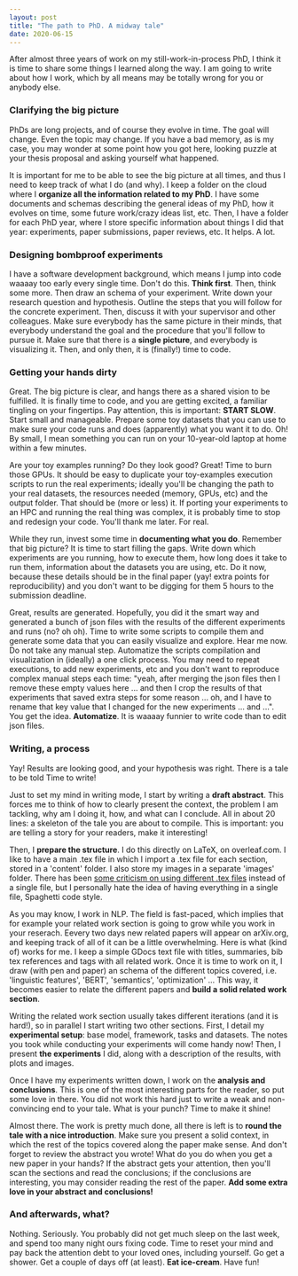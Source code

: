 ```yaml
---
layout: post
title: "The path to PhD. A midway tale"
date: 2020-06-15
---
```


After almost three years of work on my still-work-in-process PhD, I think it is time to share some things I learned along the way. I am going to write about how I work, which by all means may be totally wrong for you or anybody else. 


### Clarifying the big picture

PhDs are long projects, and of course they evolve in time. The goal will change. Even the topic may change. If you have a bad memory, as is my case, you may wonder at some point how you got here, looking puzzle at your thesis proposal and asking yourself what happened. 
 
It is important for me to be able to see the big picture at all times, and thus I need to keep track of what I do (and why). I keep a folder on the cloud where I **organize all the information related to my PhD**. I have some documents and schemas describing the general ideas of my PhD, how it evolves on time, some future work/crazy ideas list, etc. Then, I have a folder for each PhD year, where I store specific information about things I did that year: experiments, paper submissions, paper reviews, etc. It helps. A lot.

### Designing bombproof experiments

I have a software development background, which means I jump into code waaaay too early every single time. Don't do this. **Think first**. Then, think some more. Then draw an schema of your experiment. Write down your research question and hypothesis. Outline the steps that you will follow for the concrete experiment. Then, discuss it with your supervisor and other colleagues. Make sure everybody has the same picture in their minds, that everybody understand the goal and the procedure that you'll follow to pursue it. Make sure that there is a **single picture**, and everybody is visualizing it. Then, and only then, it is (finally!) time to code.  

### Getting your hands dirty

Great. The big picture is clear, and hangs there as a shared vision to be fulfilled. It is finally time to code, and you are getting excited, a familiar tingling on your fingertips. Pay attention, this is important: **START SLOW**. Start small and manageable. Prepare some toy datasets that you can use to make sure your code runs and does (apparently) what you want it to do. Oh! By small, I mean something you can run on your 10-year-old laptop at home within a few minutes. 

Are your toy examples running? Do they look good? Great! Time to burn those GPUs. It should be easy to duplicate your toy-examples execution scripts to run the real experiments; ideally you'll be changing the path to your real datasets, the resources needed (memory, GPUs, etc) and the output folder. That should be (more or less) it. If porting your experiments to an HPC and running the real thing was complex, it is probably time to stop and redesign your code. You'll thank me later. For real.

While they run, invest some time in **documenting what you do**. Remember that big picture? It is time to start filling the gaps. Write down which experiments are you running, how to execute them, how long does it take to run them, information about the datasets you are using, etc. Do it now, because these details should be in the final paper (yay! extra points for reproducibility) and you don't want to be digging for them 5 hours to the submission deadline.

Great, results are generated. Hopefully, you did it the smart way and generated a bunch of json files with the results of the different experiments and runs (no? oh oh). Time to write some scripts to compile them and generate some data that you can easily visualize and explore. Hear me now. Do not take any manual step. Automatize the scripts compilation and visualization in (ideally) a one click process. You may need to repeat executions, to add new experiments, etc and you don't want to reproduce complex manual steps each time: "yeah, after merging the json files then I remove these empty values here ... and then I crop the results of that experiments that saved extra steps for some reason ... oh, and I have to rename that key value that I changed for the new experiments ... and ...". You get the idea. **Automatize**. It is waaaay funnier to write code than to edit json files.


### Writing, a process 

Yay! Results are looking good, and your hypothesis was right. There is a tale to be told Time to write! 

Just to set my mind in writing mode, I start by writing a **draft abstract**. This forces me to think of how to clearly present the context, the problem I am tackling, why am I doing it, how, and what can I conclude. All in about 20 lines: a skeleton of the tale you are about to compile. This is important: you are telling a story for your readers, make it interesting!

Then, I **prepare the structure**. I do this directly on LaTeX, on overleaf.com. I like to have a main .tex file in which I import a .tex file for each section, stored in a 'content' folder. I also store my images in a separate 'images' folder. There has been [some criticism on using different .tex files](https://twitter.com/thamar_solorio/status/1262833400609677314) instead of a single file, but I personally hate the idea of having everything in a single file, Spaghetti code style.  

As you may know, I work in NLP. The field is fast-paced, which implies that for example your related work section is going to grow while you work in your reserach. Eevery two days new related papers will appear on arXiv.org, and keeping track of all of it can be a little overwhelming. Here is what (kind of) works for me. I keep a simple GDocs text file with titles, summaries, bib tex references and tags with all related work. Once it is time to work on it, I draw (with pen and paper) an schema of the different topics covered, i.e. 'linguistic features', 'BERT', 'semantics', 'optimization' ... This way, it becomes easier to relate the different papers and **build a solid related work section**.

Writing the related work section usually takes different iterations (and it is hard!), so in parallel I start writing two other sections. First, I detail my **experimental setup**: base model, framework, tasks and datasets. The notes you took while conducting your experiments will come handy now! Then, I present **the experiments** I did, along with a description of the results, with plots and images. 

Once I have my experiments written down, I work on the **analysis and conclusions**. This is one of the most interesting parts for the reader, so put some love in there. You did not work this hard just to write a weak and non-convincing end to your tale. What is your punch? Time to make it shine!

Almost there. The work is pretty much done, all there is left is to **round the tale with a nice introduction**. Make sure you present a solid context, in which the rest of the topics covered along the paper make sense. And don't forget to review the abstract you wrote! What do you do when you get a new paper in your hands? If the abstract gets your attention, then you'll scan the sections and read the conclusions; if the conclusions are interesting, you may consider reading the rest of the paper. **Add some extra love in your abstract and conclusions!**


### And afterwards, what?

Nothing. Seriously. You probably did not get much sleep on the last week, and spend too many night ours fixing code. Time to reset your mind and pay back the attention debt to your loved ones, including yourself. Go get a shower. Get a couple of days off (at least). **Eat ice-cream**. Have fun!  

